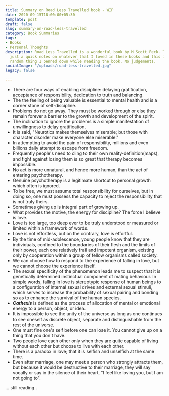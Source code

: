 ```yaml
---
title: Summary on Road Less Travelled book - WIP
date: 2020-09-15T18:00:00+05:30
template: post
draft: false
slug: summary-on-road-less-travelled
category: Book Summaries
tags:
- Books
- Personal Thoughts
description: Road Less Travelled is a wonderful book by M Scott Peck. This post is
  just a quick notes on whatever that I loved in these books and this is just total
  random thing I penned down while reading the book. No judgements.
socialImage: "/uploads/road-less-travelled.jpg"
legacy: false

---
```

* There are four ways of enabling discipline: delaying gratification, acceptance of responsibility, dedication to truth and balancing.
* The the feeling of being valuable is essential to mental health and is a corner stone of self-discipline.
* Problems do not go away. They must be worked through or else they remain forever a barrier to the growth and development of the spirit.
* The inclination to ignore the problems is a simple manifestation of unwillingness to delay gratification.
* It is said, "Neurotics makes themselves miserable; but those with character disorder make everyone else miserable."
* In attempting to avoid the pain of responsibility, millions and even billions daily attempt to escape from freedom.
* Frequently people's need to cling to their own reality-definition(maps), and fight against losing them is so great that therapy becomes impossible.
* No act is more unnatural, and hence more human, than the act of entering psychotherapy.
* Genuine psychotherapy is a legitimate shortcut to personal growth which often is ignored.
* To be free, we must assume total responsibility for ourselves, but in doing so, one must possess the capacity to reject the responsibility that is not truly theirs.
* Sometimes giving up is integral part of growing up.
* What provides the motive, the energy for discipline? The force I believe is love.
* Love is too large, too deep ever to be truly understood or measured or limited within a framework of words.
* Love is not effortless, but on the contrary, love is effortful.
* By the time of mid-adolescence, young people know that they are individuals, confined to the boundaries of their flesh and the limits of their power, each one relatively frail and impotent organism, existing only by cooperation within a group of fellow organisms called society.
* We can choose how to respond to the experience of falling in love, but we cannot choose the experience itself.
* The sexual specificity of the phenomenon leads me to suspect that it is genetically determined instinctual component of mating behaviour. In simple words, falling in love is stereotypic response of human beings to a configuration of internal sexual drives and external sexual stimuli, which serves to increase the  probability of sexual pairing and bonding so as to enhance the survival of the human species.
* **_Cathexis_** is defined as the process of allocation of mental or emotional energy to a person, object, or idea.
* It is impossible to see the unity of the universe as long as one continues to see oneself as discrete object, separate and distinguishable from the rest of the universe.
* One must fine one's self before one can lose it. You cannot give up on a thing that you don't have.
* Two people love each other only when they are quite capable of living without each other but choose to live with each other.
* There is a paradox in love; that it is selfish and unselfish at the same time.
* Even after marriage, one may meet a person who strongly attracts them, but because it would be destructive to their marriage, they will say vocally or say in the silence of their heart, "I feel like loving you, but I am not going to".

... still reading..